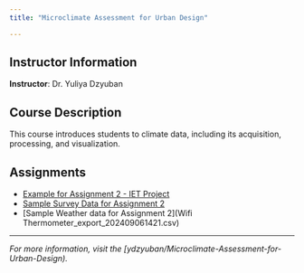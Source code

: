 ```yaml
---
title: "Microclimate Assessment for Urban Design"

---
```


## Instructor Information
**Instructor**: Dr. Yuliya Dzyuban

## Course Description
This course introduces students to climate data, including its acquisition, processing, and visualization.

## Assignments 
- [Example for Assignment 2 - IET Project](IET.Rmd)
- [Sample Survey Data for Assignment 2](survey.csv)
- [Sample Weather data for Assignment 2](Wifi Thermometer_export_202409061421.csv)
---

_For more information, visit the [ydzyuban/Microclimate-Assessment-for-Urban-Design)._  

